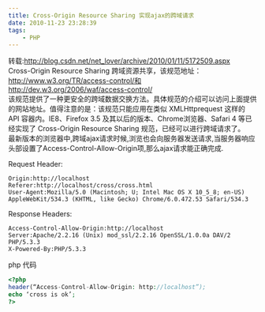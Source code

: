```yaml
---
title: Cross-Origin Resource Sharing 实现ajax的跨域请求
date: 2010-11-23 23:28:39
tags:
    - PHP
---
```


转载:http://blog.csdn.net/net_lover/archive/2010/01/11/5172509.aspx   
Cross-Origin Resource Sharing 跨域资源共享，该规范地址：http://www.w3.org/TR/access-control/和http://dev.w3.org/2006/waf/access-control/  
该规范提供了一种更安全的跨域数据交换方法。具体规范的介绍可以访问上面提供的网站地址。值得注意的是：该规范只能应用在类似 XMLHttprequest 这样的 API 容器内。IE8、Firefox 3.5 及其以后的版本、Chrome浏览器、Safari 4 等已经实现了 Cross-Origin Resource Sharing 规范，已经可以进行跨域请求了。  
最新版本的浏览器中,跨域ajax请求时候,浏览也会向服务器发送请求,当服务器响应头部设置了Access-Control-Allow-Origin项,那么ajax请求能正确完成.

Request Header:
```
Origin:http://localhost
Referer:http://localhost/cross/cross.html
User-Agent:Mozilla/5.0 (Macintosh; U; Intel Mac OS X 10_5_8; en-US) AppleWebKit/534.3 (KHTML, like Gecko) Chrome/6.0.472.53 Safari/534.3
```

Response Headers:
```
Access-Control-Allow-Origin:http://localhost
Server:Apache/2.2.16 (Unix) mod_ssl/2.2.16 OpenSSL/1.0.0a DAV/2 PHP/5.3.3
X-Powered-By:PHP/5.3.3
```

php 代码
```php
<?php
header(“Access-Control-Allow-Origin: http://localhost”);
echo ‘cross is ok’;
?>
```